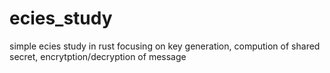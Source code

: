 # ecies_study

simple ecies study in rust focusing on key generation, compution of shared secret, encrytption/decryption of message


